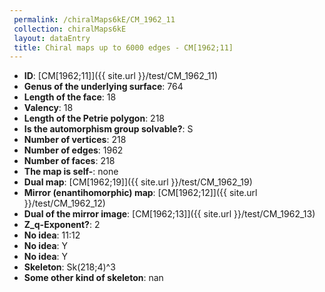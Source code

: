 ```yaml
--- 
 permalink: /chiralMaps6kE/CM_1962_11 
 collection: chiralMaps6kE
 layout: dataEntry
 title: Chiral maps up to 6000 edges - CM[1962;11]
---
```


- **ID**: [CM[1962;11]]({{ site.url }}/test/CM_1962_11)
- **Genus of the underlying surface**: 764
- **Length of the face**: 18
- **Valency**: 18
- **Length of the Petrie polygon**: 218
- **Is the automorphism group solvable?**: S
- **Number of vertices**: 218
- **Number of edges**: 1962
- **Number of faces**: 218
- **The map is self-**: none
- **Dual map**: [CM[1962;19]]({{ site.url }}/test/CM_1962_19)
- **Mirror (enantihomorphic) map**: [CM[1962;12]]({{ site.url }}/test/CM_1962_12)
- **Dual of the mirror image**: [CM[1962;13]]({{ site.url }}/test/CM_1962_13)
- **Z_q-Exponent?**: 2
- **No idea**:  11:12
- **No idea**: Y
- **No idea**: Y
- **Skeleton**: Sk(218;4)^3
- **Some other kind of skeleton**: nan
